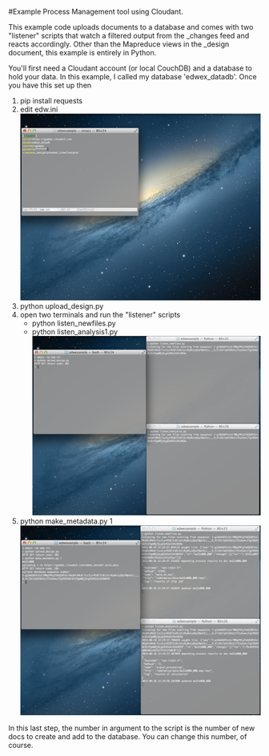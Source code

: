 #Example Process Management tool using Cloudant.

This example code uploads documents to a database and comes with two "listener" scripts that watch a filtered output from the _changes feed and reacts accordingly. Other than the Mapreduce views in the _design document, this example is entirely in Python.

You'll first need a Cloudant account (or local CouchDB) and a database to hold your data. In this example, I called my database 'edwex_datadb'.  Once you have this set up then

1. pip install requests
2. edit edw.ini
![Step 2](img/edit_ini.png)
3. python upload_design.py
4. open two terminals and run the "listener" scripts
	* python listen_newfiles.py
	* python listen_analysis1.py
![After Step 4](img/upload_design_start_listeners.png)
5. python make_metadata.py 1  
![After Step 5](img/push_one_doc.png)


In this last step, the number in argument to the script is the number of new docs to create and add to the database. You can change this number, of course.







